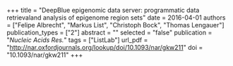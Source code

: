 +++
title = "DeepBlue epigenomic data server: programmatic data retrievaland analysis of epigenome region sets"
date = 2016-04-01
authors = ["Felipe Albrecht", "Markus List", "Christoph Bock", "Thomas Lengauer"]
publication_types = ["2"]
abstract = ""
selected = "false"
publication = "*Nucleic Acids Res.*"
tags = ["ListLab"]
url_pdf = "http://nar.oxfordjournals.org/lookup/doi/10.1093/nar/gkw211"
doi = "10.1093/nar/gkw211"
+++

